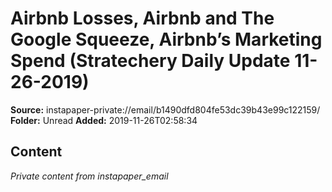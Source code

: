 # Airbnb Losses, Airbnb and The Google Squeeze, Airbnb’s Marketing Spend (Stratechery Daily Update 11-26-2019)

**Source:** instapaper-private://email/b1490dfd804fe53dc39b43e99c122159/
**Folder:** Unread
**Added:** 2019-11-26T02:58:34




## Content
*Private content from instapaper_email*
